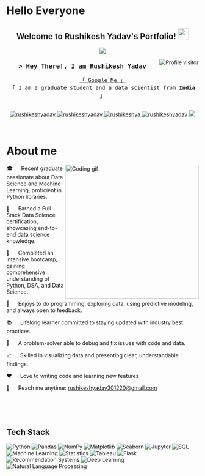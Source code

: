 <h1>Hello Everyone</h1>


<h2 align="center">
  Welcome to Rushikesh Yadav's Portfolio!
  <img src="https://media.giphy.com/media/hvRJCLFzcasrR4ia7z/giphy.gif" width="28">
</h2>


<p align="center">
  <a href="https://github.com/rushikeshya"><img src="https://readme-typing-svg.herokuapp.com/?font=Fira+Code&duration=2000&pause=1000&color=F77D45&random=false&lines=Data%20Science;Machine%20Learning;Python;SQL;MS%20SQL%20Server;MySQL;Statistics;Tableau;Flask;Recommendation%20Systems;Deep%20Learning;NLP;&center=True&width=435&height=45&typingInterval=200"></a>
</p>




<a href="https://komarev.com/ghpvc/?username=rushikeshyadav">
  <img align="right" src="https://komarev.com/ghpvc/?username=rushikeshyadav&label=Visitors&color=0e75b6&style=flat" alt="Profile visitor" />
</a>


<!--!wakatime-->

<!-- Intro  -->
<h3 align="center">
        <samp>> Hey There!, I am
                <b><a target="_blank" href="https://rushikeshya.github.io/rushiyadav.github.io/">Rushikesh Yadav</a></b>
        </samp>
</h3>


<p align="center"> 
  <samp>
    <a href="https://www.google.com/search?q=Rushikesh+Yadav">「 Google Me 」</a>
    <br>
    「 I am a graduate student and a data scientist from <b>India</b> 」
    <br>
    <br>
  </samp>
</p>

<p align="center">
  <a href="https://www.linkedin.com/in/rushikeshyadav149/" target="_blank">
    <img src="https://img.shields.io/badge/LinkedIn-0077B5?style=for-the-badge&logo=linkedin&logoColor=white" alt="rushikeshyadav"/>
  </a>
  <a href="https://rushikeshya.github.io/rushiyadav.github.io/" target="_blank">
    <img src="https://img.shields.io/badge/Portfolio-0A0A0A?style=for-the-badge&logo=Rushikesh.to&logoColor=white" alt="rushikeshyadav" />
  </a>

  <a href="https://github.com/rushikeshya" target="_blank">
    <img src="https://img.shields.io/badge/Github-0A0A0A?style=for-the-badge&logo=github&logoColor=white" alt="rushikeshya" />
  </a>
  <a href="https://medium.com/@yadavrushikesh" target="blank">
    <img src="https://img.shields.io/badge/Blogs-0A0A0A?style=for-the-badge&logo=medium&logoColor=white" alt="rushikeshyadav" />
  </a>
  <a href="https://twitter.com/rushi_yadav1122" target="_blank">
    <img src="https://img.shields.io/badge/Twitter-1DA1F2?style=for-the-badge&logo=twitter&logoColor=white" />
  </a>
</p>
<br />

<!-- About Section -->
 # About me
 
<p>
 <img align="right" width="350" src="/assets/programmer.gif" alt="Coding gif" />
🎓   Recent graduate passionate about Data Science and Machine Learning, proficient in Python libraries.<br/>

🏅   Earned a Full Stack Data Science certification, showcasing end-to-end data science knowledge.<br/>

🚀   Completed an intensive bootcamp, gaining comprehensive understanding of Python, DSA, and Data Science.<br/>

🔬   Enjoys to do programming, exploring data, using predictive modeling, and always open to feedback.<br/>

📚   Lifelong learner committed to staying updated with industry best practices.<br/>

🔧   A problem-solver able to debug and fix issues with code and data.<br/>

📈   Skilled in visualizing data and presenting clear, understandable findings.<br/>

❤️   Love to writing code and learning new features<br/>

📧   Reach me anytime: rushikeshyadav301220@gmail.com<br/>



</p>

<br/>
<br/>
<br/>

## Tech Stack

![Python](https://img.shields.io/badge/Python-3776AB?style=for-the-badge&labelColor=black&logo=python&logoColor=3776AB)
![Pandas](https://img.shields.io/badge/Pandas-150458?style=for-the-badge&labelColor=black&logo=pandas&logoColor=white)
![NumPy](https://img.shields.io/badge/NumPy-013243?style=for-the-badge&labelColor=black&logo=numpy&logoColor=013243)
![Matplotlib](https://img.shields.io/badge/Matplotlib-3776AB?style=for-the-badge&labelColor=black&logo=matplotlib&logoColor=3776AB)
![Seaborn](https://img.shields.io/badge/Seaborn-3776AB?style=for-the-badge&labelColor=black&logo=seaborn&logoColor=3776AB)
![Jupyter](https://img.shields.io/badge/Jupyter-F37626?style=for-the-badge&labelColor=black&logo=jupyter&logoColor=F37626)
![SQL](https://img.shields.io/badge/SQL-4479A1?style=for-the-badge&labelColor=black&logo=sql&logoColor=4479A1)
![Machine Learning](https://img.shields.io/badge/Machine%20Learning-FF6F00?style=for-the-badge&labelColor=black&logo=machinelearning&logoColor=FF6F00)
![Statistics](https://img.shields.io/badge/Statistics-007ACC?style=for-the-badge&labelColor=black&logo=statistics&logoColor=007ACC)
![Tableau](https://img.shields.io/badge/Tableau-E97627?style=for-the-badge&labelColor=black&logo=tableau&logoColor=E97627)
![Flask](https://img.shields.io/badge/Flask-000000?style=for-the-badge&labelColor=black&logo=flask&logoColor=FFFFFF)
![Recommendation Systems](https://img.shields.io/badge/Recommendation%20Systems-FFA726?style=for-the-badge&labelColor=black&logo=recommendationsystems&logoColor=FFA726)
![Deep Learning](https://img.shields.io/badge/Deep%20Learning-FF6F00?style=for-the-badge&labelColor=black&logo=deeplearning&logoColor=FF6F00)
![Natural Language Processing](https://img.shields.io/badge/Natural%20Language%20Processing-4CAF50?style=for-the-badge&labelColor=black&logo=naturallanguageprocessing&logoColor=4CAF50)


